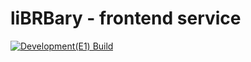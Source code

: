 # liBRBary - frontend service
[![Development(E1) Build](https://github.com/librbary/main-frontend-react/actions/workflows/workflow-deploy.yml/badge.svg?branch=develop)](https://github.com/librbary/main-frontend-react/actions/workflows/workflow-deploy.yml)
